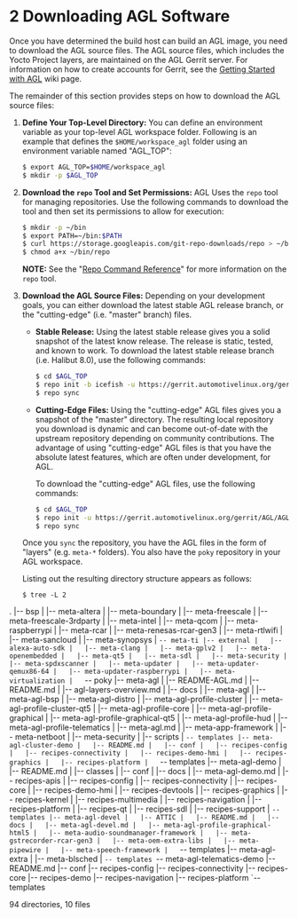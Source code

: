 # 2 Downloading AGL Software

Once you have determined the build host can build an AGL image,
you need to download the AGL source files.
The AGL source files, which includes the Yocto Project layers, are
maintained on the AGL Gerrit server.
For information on how to create accounts for Gerrit, see the
[Getting Started with AGL](https://wiki.automotivelinux.org/start/getting-started)
wiki page.

The remainder of this section provides steps on how to download the AGL source files:

1. **Define Your Top-Level Directory:**
   You can define an environment variable as your top-level AGL workspace folder.
   Following is an example that defines the `$HOME/workspace_agl` folder using
   an environment variable named "AGL_TOP":

   ```bash
   $ export AGL_TOP=$HOME/workspace_agl
   $ mkdir -p $AGL_TOP
   ```

2. **Download the `repo` Tool and Set Permissions:**
   AGL Uses the `repo` tool for managing repositories.
   Use the following commands to download the tool and then set its
   permissions to allow for execution:

   ```bash
   $ mkdir -p ~/bin
   $ export PATH=~/bin:$PATH
   $ curl https://storage.googleapis.com/git-repo-downloads/repo > ~/bin/repo
   $ chmod a+x ~/bin/repo
   ```

   **NOTE:** See the
   "[Repo Command Reference](https://source.android.com/setup/develop/repo)"
   for more information on the `repo` tool.

3. **Download the AGL Source Files:**
   Depending on your development goals, you can either download the
   latest stable AGL release branch, or the "cutting-edge" (i.e. "master"
   branch) files.

   * **Stable Release:**
     Using the latest stable release gives you a solid snapshot of the
     latest know release.
     The release is static, tested, and known to work.
     To download the latest stable release branch (i.e. Halibut 8.0), use
     the following commands:

     ```bash
     $ cd $AGL_TOP
     $ repo init -b icefish -u https://gerrit.automotivelinux.org/gerrit/AGL/AGL-repo
     $ repo sync
     ```

   * **Cutting-Edge Files:**
     Using the "cutting-edge" AGL files gives you a snapshot of the
     "master" directory.
     The resulting local repository you download is dynamic and can become
     out-of-date with the upstream repository depending on community contributions.
     The advantage of using "cutting-edge" AGL files is that you have the
     absolute latest features, which are often under development, for AGL.

     To download the "cutting-edge" AGL files, use the following commands:

     ```bash
     $ cd $AGL_TOP
     $ repo init -u https://gerrit.automotivelinux.org/gerrit/AGL/AGL-repo
     $ repo sync
     ```

   Once you `sync` the repository, you have the AGL files in the form of
   "layers" (e.g. `meta-*` folders).
   You also have the `poky` repository in your AGL workspace.

   Listing out the resulting directory structure appears as follows:

   ```
   $ tree -L 2
.
|-- bsp
|   |-- meta-altera
|   |-- meta-boundary
|   |-- meta-freescale
|   |-- meta-freescale-3rdparty
|   |-- meta-intel
|   |-- meta-qcom
|   |-- meta-raspberrypi
|   |-- meta-rcar
|   |-- meta-renesas-rcar-gen3
|   |-- meta-rtlwifi
|   |-- meta-sancloud
|   |-- meta-synopsys
|   `-- meta-ti
|-- external
|   |-- alexa-auto-sdk
|   |-- meta-clang
|   |-- meta-gplv2
|   |-- meta-openembedded
|   |-- meta-qt5
|   |-- meta-sdl
|   |-- meta-security
|   |-- meta-spdxscanner
|   |-- meta-updater
|   |-- meta-updater-qemux86-64
|   |-- meta-updater-raspberrypi
|   |-- meta-virtualization
|   `-- poky
|-- meta-agl
|   |-- README-AGL.md
|   |-- README.md
|   |-- agl-layers-overview.md
|   |-- docs
|   |-- meta-agl
|   |-- meta-agl-bsp
|   |-- meta-agl-distro
|   |-- meta-agl-profile-cluster
|   |-- meta-agl-profile-cluster-qt5
|   |-- meta-agl-profile-core
|   |-- meta-agl-profile-graphical
|   |-- meta-agl-profile-graphical-qt5
|   |-- meta-agl-profile-hud
|   |-- meta-agl-profile-telematics
|   |-- meta-agl.md
|   |-- meta-app-framework
|   |-- meta-netboot
|   |-- meta-security
|   |-- scripts
|   `-- templates
|-- meta-agl-cluster-demo
|   |-- README.md
|   |-- conf
|   |-- recipes-config
|   |-- recipes-connectivity
|   |-- recipes-demo-hmi
|   |-- recipes-graphics
|   |-- recipes-platform
|   `-- templates
|-- meta-agl-demo
|   |-- README.md
|   |-- classes
|   |-- conf
|   |-- docs
|   |-- meta-agl-demo.md
|   |-- recipes-apis
|   |-- recipes-config
|   |-- recipes-connectivity
|   |-- recipes-core
|   |-- recipes-demo-hmi
|   |-- recipes-devtools
|   |-- recipes-graphics
|   |-- recipes-kernel
|   |-- recipes-multimedia
|   |-- recipes-navigation
|   |-- recipes-platform
|   |-- recipes-qt
|   |-- recipes-sdl
|   |-- recipes-support
|   `-- templates
|-- meta-agl-devel
|   |-- ATTIC
|   |-- README.md
|   |-- docs
|   |-- meta-agl-devel.md
|   |-- meta-agl-profile-graphical-html5
|   |-- meta-audio-soundmanager-framework
|   |-- meta-gstrecorder-rcar-gen3
|   |-- meta-oem-extra-libs
|   |-- meta-pipewire
|   |-- meta-speech-framework
|   `-- templates
|-- meta-agl-extra
|   |-- meta-blsched
|   `-- templates
`-- meta-agl-telematics-demo
    |-- README.md
    |-- conf
    |-- recipes-config
    |-- recipes-connectivity
    |-- recipes-core
    |-- recipes-demo
    |-- recipes-navigation
    |-- recipes-platform
    `-- templates

94 directories, 10 files

   ```
